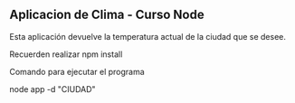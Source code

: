 ## Aplicacion de Clima - Curso Node
Esta aplicación devuelve la temperatura actual de la ciudad que se desee.



Recuerden realizar npm install

Comando para ejecutar el programa 

node app -d "CIUDAD"